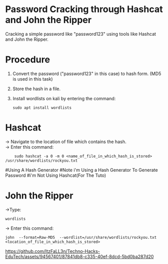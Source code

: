# Password Cracking through Hashcat and John the Ripper
Cracking a simple password like "password123" using tools like Hashcat and John the Ripper.

# Procedure
1.  Convert the password ("password123" in this case) to hash form. (MD5 is used in this task)
2.  Store the hash in a file.
3.  Install wordlists on kali by entering the command:

        sudo apt install wordlists

# Hashcat
->  Navigate to the location of file which contains the hash.  
->  Enter this command:

        sudo hashcat -a 0 -m 0 <name_of_file_in_which_hash_is_stored> /usr/share/wordlists/rockyou.txt

#Using A Hash Generator
#Note i'm Using a Hash Generator To Generate Password 
#i'm Not Using Hashcat(For The Tuto)

# John the Ripper
->Type:

    wordlists

->  Enter this command:

    john  --format=Raw-MD5  --wordlist=/usr/share/wordlists/rockyou.txt <location_of_file_in_which_hash_is_stored>



https://github.com/ItzFaLL3n/Techno-Hacks-EduTech/assets/94567401/87841db8-c335-40ef-8dcd-5bd0ba287d20

